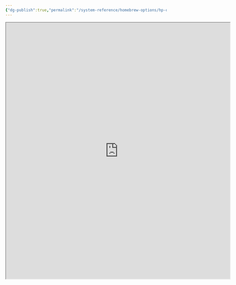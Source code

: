 ```yaml
---
{"dg-publish":true,"permalink":"/system-reference/homebrew-options/hp-quiz/","dgHomeLink":true,"dgPassFrontmatter":true}
---
```


<iframe src="https://wizardmore.com/sorting-hat-x" width= 700 height= 800></iframe>